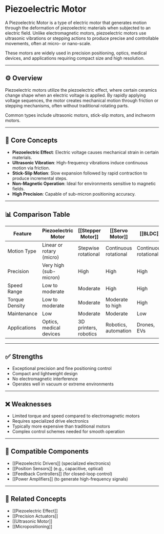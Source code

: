 # Piezoelectric Motor

A Piezoelectric Motor is a type of electric motor that generates motion through the deformation of piezoelectric materials when subjected to an electric field. Unlike electromagnetic motors, piezoelectric motors use ultrasonic vibrations or stepping actions to produce precise and controllable movements, often at micro- or nano-scale.

These motors are widely used in precision positioning, optics, medical devices, and applications requiring compact size and high resolution.

---

## ⚙️ Overview

Piezoelectric motors utilize the piezoelectric effect, where certain ceramics change shape when an electric voltage is applied. By rapidly applying voltage sequences, the motor creates mechanical motion through friction or stepping mechanisms, often without traditional rotating parts.

Common types include ultrasonic motors, stick-slip motors, and inchworm motors.

---

## 🧠 Core Concepts

- **Piezoelectric Effect**: Electric voltage causes mechanical strain in certain materials.
- **Ultrasonic Vibration**: High-frequency vibrations induce continuous motion via friction.
- **Stick-Slip Motion**: Slow expansion followed by rapid contraction to produce incremental steps.
- **Non-Magnetic Operation**: Ideal for environments sensitive to magnetic fields.
- **High Precision**: Capable of sub-micron positioning accuracy.

---

## 📊 Comparison Table

| Feature              | Piezoelectric Motor    | [[Stepper Motor]]       | [[Servo Motor]]         | [[BLDC]]               |
|----------------------|-----------------------|------------------------|------------------------|------------------------|
| Motion Type          | Linear or rotary (micro) | Stepwise rotational    | Continuous rotational   | Continuous rotational   |
| Precision            | Very high (sub-micron) | High                   | High                   | High                   |
| Speed Range          | Low to moderate       | Moderate               | High                   | High                   |
| Torque Density       | Low to moderate       | Moderate               | Moderate to high       | High                   |
| Maintenance          | Low                   | Moderate               | Moderate               | Low                    |
| Applications         | Optics, medical devices| 3D printers, robotics  | Robotics, automation   | Drones, EVs            |

---

## ✅ Strengths

- Exceptional precision and fine positioning control  
- Compact and lightweight design  
- No electromagnetic interference  
- Operates well in vacuum or extreme environments  

---

## ❌ Weaknesses

- Limited torque and speed compared to electromagnetic motors  
- Requires specialized drive electronics  
- Typically more expensive than traditional motors  
- Complex control schemes needed for smooth operation  

---

## 🧩 Compatible Components

- [[Piezoelectric Drivers]] (specialized electronics)  
- [[Position Sensors]] (e.g., capacitive, optical)  
- [[Feedback Controllers]] (for closed-loop control)  
- [[Power Amplifiers]] (to generate high-frequency signals)  

---

## 🔗 Related Concepts

- [[Piezoelectric Effect]]  
- [[Precision Actuators]]  
- [[Ultrasonic Motor]]  
- [[Micropositioning]]  
